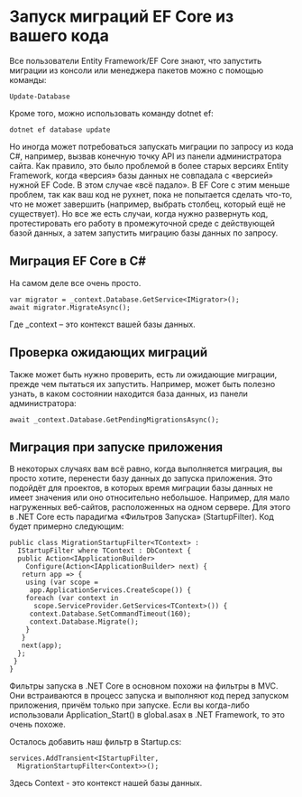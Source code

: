 # Запуск миграций EF Core из вашего кода

Все пользователи Entity Framework/EF Core знают, что запустить миграции из консоли или менеджера пакетов можно с помощью команды:

```
Update-Database
```

Кроме того, можно использовать команду dotnet ef:

```
dotnet ef database update
```

Но иногда может потребоваться запускать миграции по запросу из кода C#, например, вызвав конечную точку API из панели администратора сайта. Как правило, это было проблемой в более старых версиях Entity Framework, когда «версия» базы данных не совпадала с «версией» нужной EF Code. В этом случае «всё падало». В EF Core с этим меньше проблем, так как ваш код не рухнет, пока не попытается сделать что-то, что не может завершить (например, выбрать столбец, который ещё не существует). Но все же есть случаи, когда нужно развернуть код, протестировать его работу в промежуточной среде с действующей базой данных, а затем запустить миграцию базы данных по запросу.

## Миграция EF Core в C#

На самом деле все очень просто.

```
var migrator = _context.Database.GetService<IMigrator>();
await migrator.MigrateAsync();
```

Где \_context – это контекст вашей базы данных.

## Проверка ожидающих миграций

Также может быть нужно проверить, есть ли ожидающие миграции, прежде чем пытаться их запустить. Например, может быть полезно узнать, в каком состоянии находится база данных, из панели администратора:

```
await _context.Database.GetPendingMigrationsAsync();
```

## Миграция при запуске приложения

В некоторых случаях вам всё равно, когда выполняется миграция, вы просто хотите, перенести базу данных до запуска приложения. Это подойдёт для проектов, в которых время миграции базы данных не имеет значения или оно относительно небольшое. Например, для мало нагруженных веб-сайтов, расположенных на одном сервере. Для этого в .NET Core есть парадигма «Фильтров Запуска» (StartupFilter). Код будет примерно следующим:

```
public class MigrationStartupFilter<TContext> :
  IStartupFilter where TContext : DbContext {
  public Action<IApplicationBuilder>
    Configure(Action<IApplicationBuilder> next) {
   return app => {
    using (var scope =
     app.ApplicationServices.CreateScope()) {
    foreach (var context in
      scope.ServiceProvider.GetServices<TContext>()) {
     context.Database.SetCommandTimeout(160);
     context.Database.Migrate();
    }
   }
   next(app);
  };
 }
}
```

Фильтры запуска в .NET Core в основном похожи на фильтры в MVC. Они встраиваются в процесс запуска и выполняют код перед запуском приложения, причём только при запуске. Если вы когда-либо использовали Application_Start() в global.asax в .NET Framework, то это очень похоже.

Осталось добавить наш фильтр в Startup.cs:

```
services.AddTransient<IStartupFilter,
  MigrationStartupFilter<Context>>();
```

Здесь Context - это контекст нашей базы данных.

